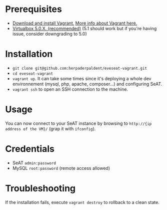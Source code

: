 # Prerequisites

* [Download and install Vagrant.](https://www.vagrantup.com/) [More info about Vagrant here.](https://www.vagrantup.com/docs/)
* [Virtualbox 5.0.X. (recommended)](https://www.virtualbox.org/wiki/Download_Old_Builds_5_0) (5.1 should work but if you're having issue, consider downgrading to 5.0)

# Installation

* `git clone git@github.com:herpaderpaldent/eveseat-vagrant.git`
* `cd eveseat-vagrant`
* `vagrant up`. It can take some times since it's deploying a whole dev environnement (mysql, php, apache, composer...) and configuring SeAT.
* `vagrant ssh` to open an SSH connection to the machine.

# Usage

You can now connect to your SeAT instance by browsing to `http://{ip address of the VM}/` (grap it with `ifconfig`).

# Credentials

* SeAT `admin:password`
* MySQL `root:password` (remote access allowed)

# Troubleshooting

If the installation fails, execute `vagrant destroy` to rollback to a clean state.
